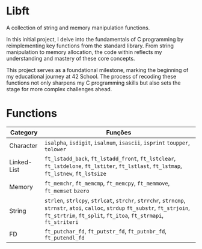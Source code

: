 # Libft
A collection of string and memory manipulation functions.

In this initial project, I delve into the fundamentals of C programming by reimplementing key functions from the standard library. From string manipulation to memory allocation, the code within reflects my understanding and mastery of these core concepts.

This project serves as a foundational milestone, marking the beginning of my educational journey at 42 School. The process of recoding these functions not only sharpens my C programming skills but also sets the stage for more complex challenges ahead.

# Functions

| Category       | Funções                                              |
|----------------|------------------------------------------------------|
| Character      | `isalpha`, `isdigit`, `isalnum`, `isascii`, `isprint` `toupper`, `tolower` |
| Linked-List    | `ft_lstadd_back`, `ft_lstadd_front`, `ft_lstclear`, `ft_lstdelone`, `ft_lstiter`, `ft_lstlast`, `ft_lstmap`, `ft_lstnew`, `ft_lstsize` |                   
| Memory         | `ft_memchr`, `ft_memcmp`, `ft_memcpy`, `ft_memmove`, `ft_memset` `bzero` |
| String         | `strlen`, `strlcpy`, `strlcat`, `strchr`, `strrchr`, `strncmp`, `strnstr`, `atoi`, `calloc`, `strdup` `ft_substr`, `ft_strjoin`, `ft_strtrim`, `ft_split`, `ft_itoa`, `ft_strmapi`, `ft_striteri` |
| FD             | `ft_putchar_fd`, `ft_putstr_fd`, `ft_putnbr_fd`, `ft_putendl_fd` |
